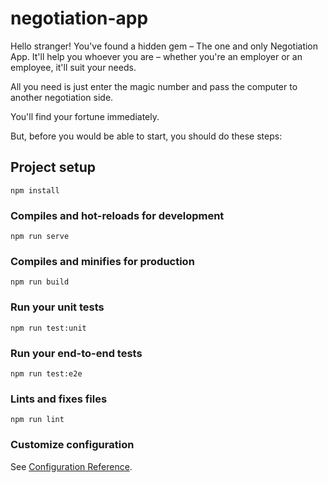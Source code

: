 # negotiation-app

Hello stranger! You've found a hidden gem – The one and only Negotiation App.
It'll help you whoever you are – whether you're an employer or an employee, it'll suit your needs.

All you need is just enter the magic number and pass the computer to another negotiation side.

You'll find your fortune immediately.

But, before you would be able to start, you should do these steps:

## Project setup
```
npm install
```

### Compiles and hot-reloads for development
```
npm run serve
```

### Compiles and minifies for production
```
npm run build
```

### Run your unit tests
```
npm run test:unit
```

### Run your end-to-end tests
```
npm run test:e2e
```

### Lints and fixes files
```
npm run lint
```

### Customize configuration
See [Configuration Reference](https://cli.vuejs.org/config/).
